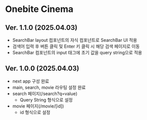 # Onebite Cinema

## Ver. 1.1.0 (2025.04.03)

- SearchBar layout 컴포넌트의 자식 컴포넌트로 SearchBar UI 적용
- 검색어 입력 후 버튼 클릭 및 Enter 키 클릭 시 해당 검색 페이지로 이동
- SearchBar 컴포넌트의 input 태그에 초기 값을 query string으로 적용

## Ver. 1.0.0 (2025.04.03)

- next app 구성 완료
- main, search, movie 라우팅 설정 완료
- search 페이지(/search?q=value)
  - Query String 형식으로 설정
- movie 페이지(/movie/[id])
  - id 형식으로 설정
